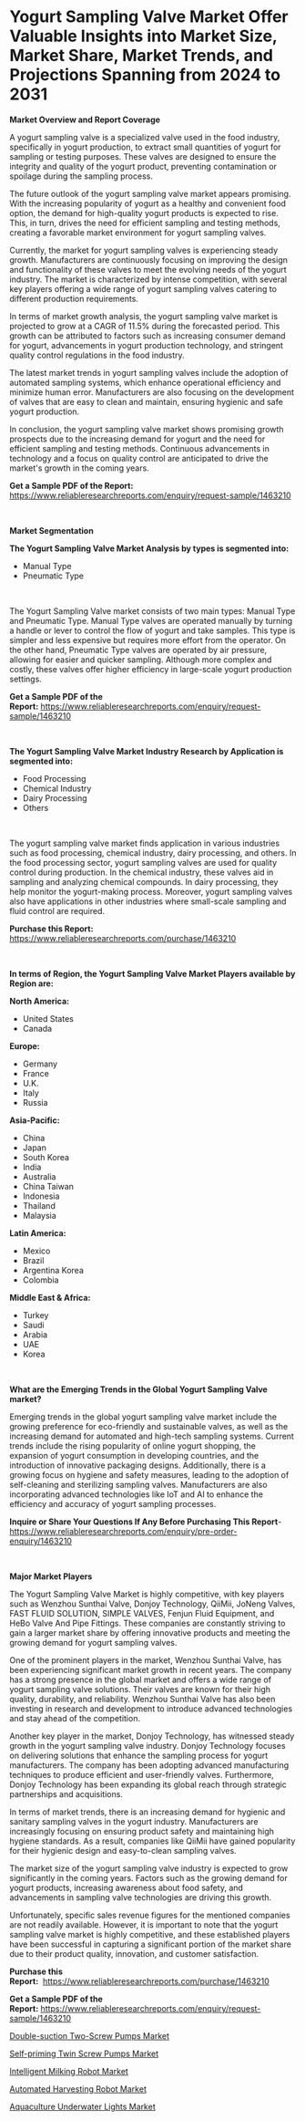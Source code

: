 <p><h1>Yogurt Sampling Valve Market Offer Valuable Insights into Market Size, Market Share, Market Trends, and Projections Spanning from 2024 to 2031</h1></p><p><strong>Market Overview and Report Coverage</strong></p>
<p><p>A yogurt sampling valve is a specialized valve used in the food industry, specifically in yogurt production, to extract small quantities of yogurt for sampling or testing purposes. These valves are designed to ensure the integrity and quality of the yogurt product, preventing contamination or spoilage during the sampling process.</p><p>The future outlook of the yogurt sampling valve market appears promising. With the increasing popularity of yogurt as a healthy and convenient food option, the demand for high-quality yogurt products is expected to rise. This, in turn, drives the need for efficient sampling and testing methods, creating a favorable market environment for yogurt sampling valves.</p><p>Currently, the market for yogurt sampling valves is experiencing steady growth. Manufacturers are continuously focusing on improving the design and functionality of these valves to meet the evolving needs of the yogurt industry. The market is characterized by intense competition, with several key players offering a wide range of yogurt sampling valves catering to different production requirements.</p><p>In terms of market growth analysis, the yogurt sampling valve market is projected to grow at a CAGR of 11.5% during the forecasted period. This growth can be attributed to factors such as increasing consumer demand for yogurt, advancements in yogurt production technology, and stringent quality control regulations in the food industry.</p><p>The latest market trends in yogurt sampling valves include the adoption of automated sampling systems, which enhance operational efficiency and minimize human error. Manufacturers are also focusing on the development of valves that are easy to clean and maintain, ensuring hygienic and safe yogurt production.</p><p>In conclusion, the yogurt sampling valve market shows promising growth prospects due to the increasing demand for yogurt and the need for efficient sampling and testing methods. Continuous advancements in technology and a focus on quality control are anticipated to drive the market's growth in the coming years.</p></p>
<p><strong>Get a Sample PDF of the Report:</strong> <a href="https://www.reliableresearchreports.com/enquiry/request-sample/1463210">https://www.reliableresearchreports.com/enquiry/request-sample/1463210</a></p>
<p>&nbsp;</p>
<p><strong>Market Segmentation</strong></p>
<p><strong>The Yogurt Sampling Valve Market Analysis by types is segmented into:</strong></p>
<p><ul><li>Manual Type</li><li>Pneumatic Type</li></ul></p>
<p>&nbsp;</p>
<p><p>The Yogurt Sampling Valve market consists of two main types: Manual Type and Pneumatic Type. Manual Type valves are operated manually by turning a handle or lever to control the flow of yogurt and take samples. This type is simpler and less expensive but requires more effort from the operator. On the other hand, Pneumatic Type valves are operated by air pressure, allowing for easier and quicker sampling. Although more complex and costly, these valves offer higher efficiency in large-scale yogurt production settings.</p></p>
<p><strong>Get a Sample PDF of the Report:</strong>&nbsp;<a href="https://www.reliableresearchreports.com/enquiry/request-sample/1463210">https://www.reliableresearchreports.com/enquiry/request-sample/1463210</a></p>
<p>&nbsp;</p>
<p><strong>The Yogurt Sampling Valve Market Industry Research by Application is segmented into:</strong></p>
<p><ul><li>Food Processing</li><li>Chemical Industry</li><li>Dairy Processing</li><li>Others</li></ul></p>
<p>&nbsp;</p>
<p><p>The yogurt sampling valve market finds application in various industries such as food processing, chemical industry, dairy processing, and others. In the food processing sector, yogurt sampling valves are used for quality control during production. In the chemical industry, these valves aid in sampling and analyzing chemical compounds. In dairy processing, they help monitor the yogurt-making process. Moreover, yogurt sampling valves also have applications in other industries where small-scale sampling and fluid control are required.</p></p>
<p><strong>Purchase this Report:</strong>&nbsp; <a href="https://www.reliableresearchreports.com/purchase/1463210">https://www.reliableresearchreports.com/purchase/1463210</a></p>
<p>&nbsp;</p>
<p><strong>In terms of Region, the Yogurt Sampling Valve Market Players available by Region are:</strong></p>
<p>
    <p> <strong> North America: </strong>
        <ul>
            <li>United States</li>
            <li>Canada</li>
        </ul>
        </p> 
    <p> <strong> Europe: </strong>
        <ul>
            <li>Germany</li>
            <li>France</li>
            <li>U.K.</li>
            <li>Italy</li>
            <li>Russia</li>
        </ul>
        </p> 
    <p> <strong> Asia-Pacific: </strong>
        <ul>
            <li>China</li>
            <li>Japan</li>
            <li>South Korea</li>
            <li>India</li>
            <li>Australia</li>
            <li>China Taiwan</li>
            <li>Indonesia</li>
            <li>Thailand</li>
            <li>Malaysia</li>
        </ul>
        </p> 
    <p> <strong> Latin America: </strong>
        <ul>
            <li>Mexico</li>
            <li>Brazil</li>
            <li>Argentina Korea</li>
            <li>Colombia</li>
        </ul>
        </p> 
    <p> <strong> Middle East & Africa: </strong>
        <ul>
            <li>Turkey</li>
            <li>Saudi</li>
            <li>Arabia</li>
            <li>UAE</li>
            <li>Korea</li>
        </ul>
    </p>
    </p>
<p>&nbsp;</p>
<p><strong>What are the Emerging Trends in the Global Yogurt Sampling Valve market?</strong></p>
<p><p>Emerging trends in the global yogurt sampling valve market include the growing preference for eco-friendly and sustainable valves, as well as the increasing demand for automated and high-tech sampling systems. Current trends include the rising popularity of online yogurt shopping, the expansion of yogurt consumption in developing countries, and the introduction of innovative packaging designs. Additionally, there is a growing focus on hygiene and safety measures, leading to the adoption of self-cleaning and sterilizing sampling valves. Manufacturers are also incorporating advanced technologies like IoT and AI to enhance the efficiency and accuracy of yogurt sampling processes.</p></p>
<p><strong>Inquire or Share Your Questions If Any Before Purchasing This Report</strong>- <a href="https://www.reliableresearchreports.com/enquiry/pre-order-enquiry/1463210">https://www.reliableresearchreports.com/enquiry/pre-order-enquiry/1463210</a></p>
<p>&nbsp;</p>
<p><strong>Major Market Players</strong></p>
<p><p>The Yogurt Sampling Valve Market is highly competitive, with key players such as Wenzhou Sunthai Valve, Donjoy Technology, QiiMii, JoNeng Valves, FAST FLUID SOLUTION, SIMPLE VALVES, Fenjun Fluid Equipment, and HeBo Valve And Pipe Fittings. These companies are constantly striving to gain a larger market share by offering innovative products and meeting the growing demand for yogurt sampling valves.</p><p>One of the prominent players in the market, Wenzhou Sunthai Valve, has been experiencing significant market growth in recent years. The company has a strong presence in the global market and offers a wide range of yogurt sampling valve solutions. Their valves are known for their high quality, durability, and reliability. Wenzhou Sunthai Valve has also been investing in research and development to introduce advanced technologies and stay ahead of the competition.</p><p>Another key player in the market, Donjoy Technology, has witnessed steady growth in the yogurt sampling valve industry. Donjoy Technology focuses on delivering solutions that enhance the sampling process for yogurt manufacturers. The company has been adopting advanced manufacturing techniques to produce efficient and user-friendly valves. Furthermore, Donjoy Technology has been expanding its global reach through strategic partnerships and acquisitions.</p><p>In terms of market trends, there is an increasing demand for hygienic and sanitary sampling valves in the yogurt industry. Manufacturers are increasingly focusing on ensuring product safety and maintaining high hygiene standards. As a result, companies like QiiMii have gained popularity for their hygienic design and easy-to-clean sampling valves.</p><p>The market size of the yogurt sampling valve industry is expected to grow significantly in the coming years. Factors such as the growing demand for yogurt products, increasing awareness about food safety, and advancements in sampling valve technologies are driving this growth.</p><p>Unfortunately, specific sales revenue figures for the mentioned companies are not readily available. However, it is important to note that the yogurt sampling valve market is highly competitive, and these established players have been successful in capturing a significant portion of the market share due to their product quality, innovation, and customer satisfaction.</p></p>
<p><strong>Purchase this Report:</strong>&nbsp;&nbsp;<a href="https://www.reliableresearchreports.com/purchase/1463210">https://www.reliableresearchreports.com/purchase/1463210</a></p>
<p></p>
<p><strong>Get a Sample PDF of the Report:</strong>&nbsp;<a href="https://www.reliableresearchreports.com/enquiry/request-sample/1463210">https://www.reliableresearchreports.com/enquiry/request-sample/1463210</a></p>
<p><p><a href="https://github.com/prosalinda88/Market-Research-Report-List-2/blob/main/double-suction-two-screw-pumps-market.md">Double-suction Two-Screw Pumps Market</a></p><p><a href="https://github.com/jonneygiverf/Market-Research-Report-List-2/blob/main/self-priming-twin-screw-pumps-market.md">Self-priming Twin Screw Pumps Market</a></p><p><a href="https://github.com/amae102299/Market-Research-Report-List-2/blob/main/intelligent-milking-robot-market.md">Intelligent Milking Robot Market</a></p><p><a href="https://github.com/sndrkn/Market-Research-Report-List-2/blob/main/automated-harvesting-robot-market.md">Automated Harvesting Robot Market</a></p><p><a href="https://github.com/melchekhinf/Market-Research-Report-List-2/blob/main/aquaculture-underwater-lights-market.md">Aquaculture Underwater Lights Market</a></p></p>